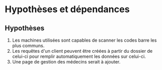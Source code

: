 # Hypothèses et dépendances
## Hypothèses

  1. Les machines utilisées sont capables de scanner les codes barre les plus communs.
  2. Les requêtes d'un client peuvent être créées à partir du dossier de celui-ci pour remplir automatiquement les données sur celui-ci.
  3. Une page de gestion des médecins serait à ajouter.